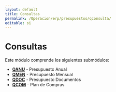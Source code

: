 ```yaml
---
layout: default
title: Consultas
permalink: /Operacion/erp/presupuestoo/qconsulta/
editable: si
---
```


# Consultas

Este módulo comprende los siguientes submódulos:

* [**QANU**](http://docs.oasiscom.com/Operacion/erp/presupuestoo/qconsulta/qanu) - Presupuesto Anual
* [**QMEN**](http://docs.oasiscom.com/Operacion/erp/presupuestoo/qconsulta/qmen) - Presupuesto Mensual
* [**QDOC**](http://docs.oasiscom.com/Operacion/erp/presupuestoo/qconsulta/qdoc) - Presupuesto Documentos
* [**QCOM**](http://docs.oasiscom.com/Operacion/erp/presupuestoo/qconsulta/qcom) - Plan de Compras